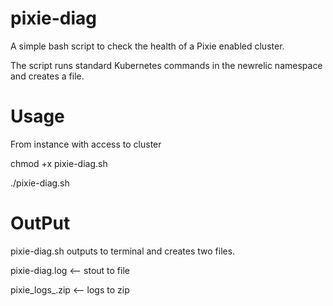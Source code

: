 # pixie-diag

A simple bash script to check the health of a Pixie enabled cluster. 

The script runs standard Kubernetes commands in the newrelic namespace and creates a file.

# Usage

From instance with access to cluster

chmod +x pixie-diag.sh

./pixie-diag.sh

# OutPut

pixie-diag.sh outputs to terminal and creates two files.

pixie-diag.log <-- stout to file

pixie_logs_<date>.zip <-- logs to zip
